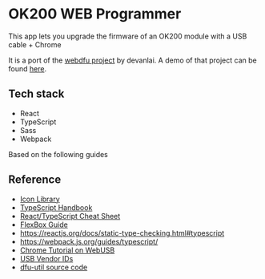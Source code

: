 # OK200 WEB Programmer

This app lets you upgrade the firmware of an OK200 module with a USB cable + Chrome

It is a port of the [webdfu project](https://github.com/devanlai/webdfu) by devanlai. A demo of that project can be found [here](https://devanlai.github.io/webdfu/dfu-util/).

## Tech stack
- React
- TypeScript
- Sass
- Webpack

Based on the following guides

## Reference
- [Icon Library](https://react-icons.github.io/react-icons)
- [TypeScript Handbook](https://www.typescriptlang.org/docs/handbook/intro.html)
- [React/TypeScript Cheat Sheet](https://react-typescript-cheatsheet.netlify.app/docs/basic/setup)
- [FlexBox Guide](https://css-tricks.com/snippets/css/a-guide-to-flexbox/)
- https://reactjs.org/docs/static-type-checking.html#typescript
- https://webpack.js.org/guides/typescript/
- [Chrome Tutorial on WebUSB](https://developer.chrome.com/articles/usb/)
- [USB Vendor IDs](http://www.linux-usb.org/usb.ids)
- [dfu-util source code](https://sourceforge.net/p/dfu-util/dfu-util/ci/master/tree/src/)